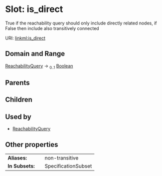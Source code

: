 
# Slot: is_direct

True if the reachability query should only include directly related nodes, if False then include also transitively connected

URI: [linkml:is_direct](https://w3id.org/linkml/is_direct)


## Domain and Range

[ReachabilityQuery](ReachabilityQuery.md) &#8594;  <sub>0..1</sub> [Boolean](types/Boolean.md)

## Parents


## Children


## Used by

 * [ReachabilityQuery](ReachabilityQuery.md)

## Other properties

|  |  |  |
| --- | --- | --- |
| **Aliases:** | | non-transitive |
| **In Subsets:** | | SpecificationSubset |